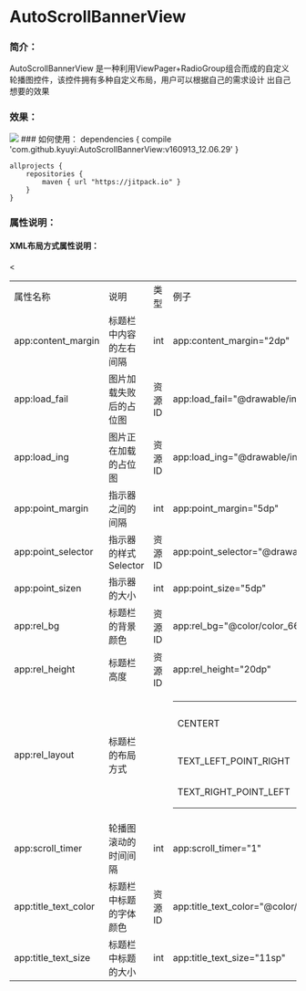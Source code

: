 # AutoScrollBannerView
### 简介：
AutoScrollBannerView 是一种利用ViewPager+RadioGroup组合而成的自定义轮播图控件，该控件拥有多种自定义布局，用户可以根据自己的需求设计
出自己想要的效果
### 效果：
<img src="https://ss0.bdstatic.com/5aV1bjqh_Q23odCf/static/superman/img/logo/bd_logo1_31bdc765.png"/>
### 如何使用：
	dependencies {
	    compile 'com.github.kyuyi:AutoScrollBannerView:v160913_12.06.29'
	}
	
	
	
	allprojects {
	    repositories {
	        maven { url "https://jitpack.io" }
	    }
	}
### 属性说明：
#### XML布局方式属性说明：
<Table>
<tr>
<td>属性名称</td><td>说明</td><td>类型</td><td>例子</td><td>默认值(单位)</td>
</tr>
<tr><td>app:content_margin</td><td>标题栏中内容的左右间隔</td><td>int</td><td>app:content_margin="2dp"</td><td>10(DP)</td></tr>
<tr><td> app:load_fail</td><td>图片加载失败后的占位图</td><td>资源ID</td><td>app:load_fail="@drawable/indicator_default"</td><td>R.drawable.fail</td></tr>
<tr><td> app:load_ing</td><td>图片正在加载的占位图</td><td>资源ID</td><td>app:load_ing="@drawable/indicator_select"</td><td>R.drawable.fail</td></tr>
<tr><td> app:point_margin</td><td>指示器之间的间隔</td><td>int</td><td> app:point_margin="5dp"</td><td>3(DP)</td></tr>
<tr><td>app:point_selector</td><td>指示器的样式Selector</td><td>资源ID</td><td>app:point_selector="@drawable/point_selecor"</td><td>R.drawable.point_selecor</td></tr>
<tr><td>app:point_sizen</td><td>指示器的大小</td><td>int</td><td>app:point_size="5dp"</td><td>10(DP)</td></tr>
<tr><td>app:rel_bg</td><td>标题栏的背景颜色</td><td>资源ID</td><td>app:rel_bg="@color/color_666666"</td><td>R.color.color_30e5e5e5</td></tr>
<tr><td>app:rel_height</td><td>标题栏高度</td><td>资源ID</td><td>app:rel_height="20dp"</td><td>25(DP)</td></tr>
<tr><td>app:rel_layout</td><td>标题栏的布局方式</td><td></td><td><table><tr><td>CENTERT</td><td>只有指示器，指示器在标题栏的正中间</td></tr><tr><td>TEXT_LEFT_POINT_RIGHT</td><td>文字在左边，指示器在右边</td></tr><tr><td>TEXT_RIGHT_POINT_LEFT</td><td>指示器在右边，文字在左边</td></tr></table></td><td>CENTER</td></tr>
<tr><td>app:scroll_timer</td><td>轮播图滚动的时间间隔</td><td>int</td><td>app:scroll_timer="1"</td><td>3(s秒)</td></tr>
<tr><td>app:title_text_color</td><td>标题栏中标题的字体颜色</td><td>资源ID</td><td>app:title_text_color="@color/color_FFFFFF"</td><td>R.color.color_333333</td></tr>
<tr><td>app:title_text_size</td><td>标题栏中标题的大小</td><td>int</td><td>app:title_text_size="11sp"</td><td>16SP</td><</tr>
</Table>
